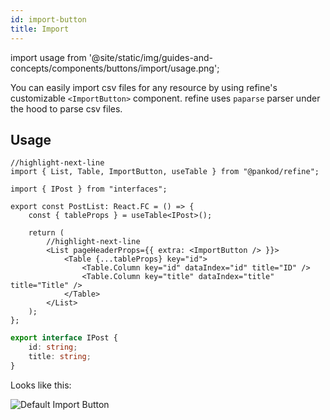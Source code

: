 ```yaml
---
id: import-button
title: Import
---
```


import usage from '@site/static/img/guides-and-concepts/components/buttons/import/usage.png';

You can easily import csv files for any resource by using refine's customizable `<ImportButton>` component. refine uses `paparse` parser under the hood to parse csv files.

## Usage

```tsx
//highlight-next-line
import { List, Table, ImportButton, useTable } from "@pankod/refine";

import { IPost } from "interfaces";

export const PostList: React.FC = () => {
    const { tableProps } = useTable<IPost>();

    return (
        //highlight-next-line
        <List pageHeaderProps={{ extra: <ImportButton /> }}>
            <Table {...tableProps} key="id">
                <Table.Column key="id" dataIndex="id" title="ID" />
                <Table.Column key="title" dataIndex="title" title="Title" />
            </Table>
        </List>
    );
};
```

```ts
export interface IPost {
    id: string;
    title: string;
}
```

Looks like this:

<div>
    <img src={usage} alt="Default Import Button" />
</div>
